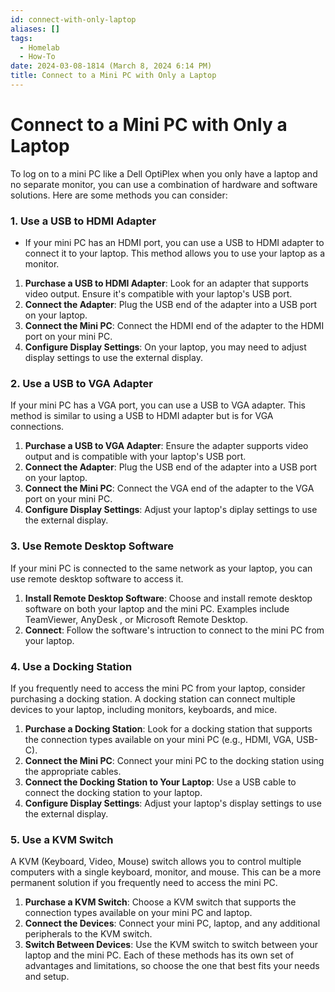 ```yaml
---
id: connect-with-only-laptop
aliases: []
tags:
  - Homelab
  - How-To
date: 2024-03-08-1814 (March 8, 2024 6:14 PM)
title: Connect to a Mini PC with Only a Laptop
---
```


# Connect to a Mini PC with Only a Laptop
To log on to a mini PC like a Dell OptiPlex when you only have a laptop and no separate monitor, you can use a combination of hardware and software
 solutions. Here are some methods you can consider:
### 1. Use a USB to HDMI Adapter
- If your mini PC has an HDMI port, you can use a USB to HDMI adapter to connect it to your laptop. This method allows you to use your laptop as a monitor.
1. **Purchase a USB to HDMI Adapter**: Look for an adapter that supports video output. Ensure it's compatible with your laptop's USB port.
2. **Connect the Adapter**: Plug the USB end of the adapter into a USB port on your laptop.
3. **Connect the Mini PC**: Connect the HDMI end of the adapter to the HDMI port on your mini PC.
4. **Configure Display Settings**: On your laptop, you may need to adjust display settings to use the external display.
### 2. Use a USB to VGA Adapter
If your mini PC has a VGA port, you can use a USB to VGA adapter. This method is similar to using a USB to HDMI adapter but is for VGA connections.
1. **Purchase a USB to VGA Adapter**: Ensure the adapter supports video output and is compatible with your laptop's USB port.
2. **Connect the Adapter**: Plug the USB end of the adapter into a USB port on your laptop.
3. **Connect the Mini PC**: Connect the VGA end of the adapter to the VGA port on your mini PC.
4. **Configure Display Settings**: Adjust your laptop's diplay settings to use the external display.
### 3. Use Remote Desktop Software
If your mini PC is connected to the same network as your laptop, you can use remote desktop software to access it.
1. **Install Remote Desktop Software**: Choose and install remote desktop software on both your laptop and the mini PC. Examples include TeamViewer, AnyDesk
, or Microsoft Remote Desktop.
2. **Connect**: Follow the software's intruction to connect to the mini PC from your laptop.
### 4. Use a Docking Station
If you frequently need to access the mini PC from your laptop, consider purchasing a docking station. A docking station can connect multiple devices to your
 laptop, including monitors, keyboards, and mice.
1. **Purchase a Docking Station**: Look for a docking station that supports the connection types available on your mini PC (e.g., HDMI, VGA, USB-C).
2. **Connect the Mini PC**: Connect your mini PC to the docking station using the appropriate cables.
3. **Connect the Docking Station to Your Laptop**: Use a USB cable to connect the docking station to your laptop.
4. **Configure Display Settings**: Adjust your laptop's display settings to use the external display.
### 5. Use a KVM Switch
A KVM (Keyboard, Video, Mouse) switch allows you to control multiple computers with a single keyboard, monitor, and mouse. This can be a more permanent solution if you frequently need to access the mini PC.
1. **Purchase a KVM Switch**: Choose a KVM switch that supports the connection types available on your mini PC and laptop.
2. **Connect the Devices**: Connect your mini PC, laptop, and any additional peripherals to the KVM switch.
3. **Switch Between Devices**: Use the KVM switch to switch between your laptop and the mini PC.
Each of these methods has its own set of advantages and limitations, so choose the one that best fits your needs and setup.
